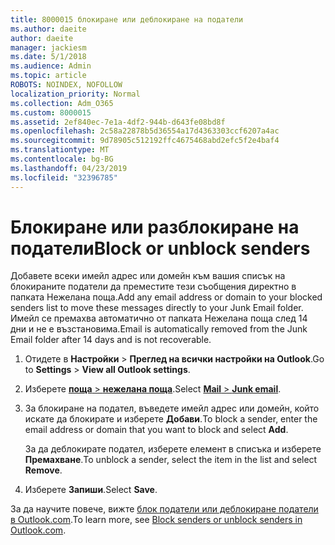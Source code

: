 ```yaml
---
title: 8000015 блокиране или деблокиране на податели
ms.author: daeite
author: daeite
manager: jackiesm
ms.date: 5/1/2018
ms.audience: Admin
ms.topic: article
ROBOTS: NOINDEX, NOFOLLOW
localization_priority: Normal
ms.collection: Adm_O365
ms.custom: 8000015
ms.assetid: 2ef840ec-7e1a-4df2-944b-d643fe08bd8f
ms.openlocfilehash: 2c58a22878b5d36554a17d4363303ccf6207a4ac
ms.sourcegitcommit: 9d78905c512192ffc4675468abd2efc5f2e4baf4
ms.translationtype: MT
ms.contentlocale: bg-BG
ms.lasthandoff: 04/23/2019
ms.locfileid: "32396785"
---
```

# <a name="block-or-unblock-senders"></a><span data-ttu-id="3b17e-102">Блокиране или разблокиране на податели</span><span class="sxs-lookup"><span data-stu-id="3b17e-102">Block or unblock senders</span></span>

<span data-ttu-id="3b17e-103">Добавете всеки имейл адрес или домейн към вашия списък на блокираните податели да преместите тези съобщения директно в папката Нежелана поща.</span><span class="sxs-lookup"><span data-stu-id="3b17e-103">Add any email address or domain to your blocked senders list to move these messages directly to your Junk Email folder.</span></span> <span data-ttu-id="3b17e-104">Имейл се премахва автоматично от папката Нежелана поща след 14 дни и не е възстановима.</span><span class="sxs-lookup"><span data-stu-id="3b17e-104">Email is automatically removed from the Junk Email folder after 14 days and is not recoverable.</span></span>
  
1. <span data-ttu-id="3b17e-105">Отидете в **Настройки** \> **Преглед на всички настройки на Outlook**.</span><span class="sxs-lookup"><span data-stu-id="3b17e-105">Go to **Settings** \> **View all Outlook settings**.</span></span> 
    
2. <span data-ttu-id="3b17e-106">Изберете [ **поща** \> **нежелана поща**](https://outlook.live.com/mail/options/mail/junkEmail).</span><span class="sxs-lookup"><span data-stu-id="3b17e-106">Select [**Mail** \> **Junk email**](https://outlook.live.com/mail/options/mail/junkEmail).</span></span> 
    
3. <span data-ttu-id="3b17e-107">За блокиране на подател, въведете имейл адрес или домейн, който искате да блокирате и изберете **Добави**.</span><span class="sxs-lookup"><span data-stu-id="3b17e-107">To block a sender, enter the email address or domain that you want to block and select **Add**.</span></span> 
    
    <span data-ttu-id="3b17e-108">За да деблокирате подател, изберете елемент в списъка и изберете **Премахване**.</span><span class="sxs-lookup"><span data-stu-id="3b17e-108">To unblock a sender, select the item in the list and select **Remove**.</span></span>
    
4. <span data-ttu-id="3b17e-109">Изберете **Запиши**.</span><span class="sxs-lookup"><span data-stu-id="3b17e-109">Select **Save**.</span></span> 
    
<span data-ttu-id="3b17e-110">За да научите повече, вижте [блок податели или деблокиране податели в Outlook.com](https://go.microsoft.com/fwlink/p/?linkid=873133).</span><span class="sxs-lookup"><span data-stu-id="3b17e-110">To learn more, see [Block senders or unblock senders in Outlook.com](https://go.microsoft.com/fwlink/p/?linkid=873133).</span></span>
  

